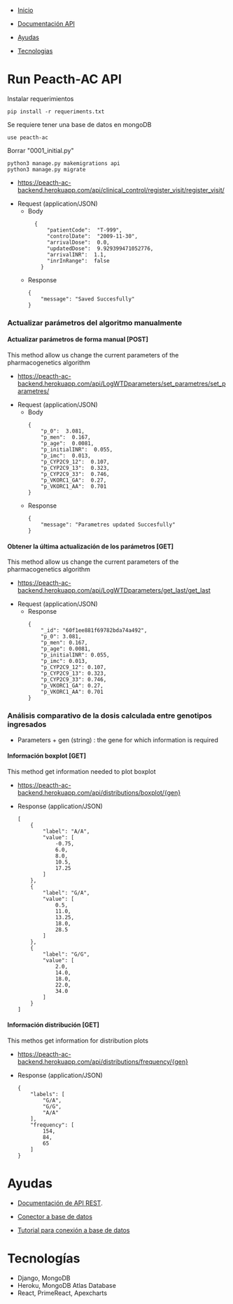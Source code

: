 * [Inicio](#inicio)
* [Documentación API](#api)
* [Ayudas](#ayudas)

* [Tecnologias](#tec)

<div id='inicio' />

# Run Peacth-AC API

Instalar requerimientos
```
pip install -r requeriments.txt
```

Se requiere tener una base de datos en mongoDB
```
use peacth-ac
```

Borrar "0001_initial.py"

```
python3 manage.py makemigrations api
python3 manage.py migrate

```

<div id='api />

# Documentación API

### API root
- https://peacth-ac-backend.herokuapp.com/api/
### ESTIMACIÓN DE DOSIS
#### Calcular dosis semanal [POST]
This method calculate the dose of the patients
- https://peacth-ac-backend.herokuapp.com/api/patients/get_weekly_dosis/get_weekly_dosis/
+ Request (application/JSON)
	+ Body
    ```
    {
    		"code": "T-001",             
    		"sex": "M",                  
    		"initialDate": "2009-11-30", 
    		"initialDose": 6.0,          
    		"initialINR": 1.1,           
    		"weeklyDoseInRange": 10.0,   
    		"totalDays": 534, 	     
    		"weight": 80.0, 	     
    		"height": 1.68, 	     
    		"imc": 28.3,                
    		"age": 69,                   
    		"genetics": {
	    		"CYP2C9_2": "*1/*1", 
    			"CYP2C9_3": "*1/*1", 
    			"VKORC1": "A/A"      
    		}
    }
+ Response
	```
	{ 
		"initialDose": 8.543749816393767 
	}
### Registra visitas
#### Ver todos los controles registrados [GET]
This method allows us to see all the information about medical checks.
- https://peacth-ac-backend.herokuapp.com/api/clinical_control/
+ Response (application JSON)
	```
		{ 
			"_id":  "60f1e93f08956a1ceb4ffb5a",  
			"patientCode":  "T-999",  
			"controlDate":  "2009-11-30",  
			"arrivalDose":  0.0,  
			"updatedDose":  9.929399471052776,  
			"arrivalINR":  1.1,  
			"inrInRange":  false
		}
#### Registrar visita [POST]
This method save the information about patient's medical checks 
- https://peacth-ac-backend.herokuapp.com/api/clinical_control/register_visit/register_visit/
+ Request (application/JSON)
	+ Body
		```
		  {   
			  "patientCode":  "T-999",  
			  "controlDate":  "2009-11-30",  
			  "arrivalDose":  0.0,  
			  "updatedDose":  9.929399471052776,  
			  "arrivalINR":  1.1,  
			  "inrInRange":  false  
			}
	+ Response
		```
		{ 
			"message": "Saved Succesfully"
		}
### Actualizar parámetros del algoritmo manualmente
#### Actualizar parámetros de forma manual [POST]
This method allow us change the current parameters of the pharmacogenetics algorithm
- https://peacth-ac-backend.herokuapp.com/api/LogWTDparameters/set_parametres/set_parametres/
+ Request (application/JSON)
	+ Body
		```
		{  
			"p_0":  3.081,  
			"p_men":  0.167,  
			"p_age":  0.0081,  
			"p_initialINR":  0.055,  
			"p_imc":  0.013, 
			"p_CYP2C9_12":  0.107,  
			"p_CYP2C9_13":  0.323,  
			"p_CYP2C9_33":  0.746,  
			"p_VKORC1_GA":  0.27,  
			"p_VKORC1_AA":  0.701  
		}
	+ Response
		```
		{ 
			"message": "Parametres updated Succesfully"
		}
#### Obtener la última actualización de los parámetros [GET]
This method allow us change the current parameters of the pharmacogenetics algorithm
- https://peacth-ac-backend.herokuapp.com/api/LogWTDparameters/get_last/get_last
+ Request (application/JSON)
	+ Response
		```
		{
			"_id": "60f1ee881f69782bda74a492",
			"p_0": 3.081,
			"p_men": 0.167,
			"p_age": 0.0081,
			"p_initialINR": 0.055,
			"p_imc": 0.013,
			"p_CYP2C9_12": 0.107,
			"p_CYP2C9_13": 0.323,
			"p_CYP2C9_33": 0.746,
			"p_VKORC1_GA": 0.27,
			"p_VKORC1_AA": 0.701
		}
### Análisis comparativo de la dosis calculada entre genotipos ingresados
+ Parameters
		+ gen (string) : the gene for which information is required
#### Información boxplot [GET]
This method get information needed to plot boxplot
- https://peacth-ac-backend.herokuapp.com/api/distributions/boxplot/{gen}
+ Response (application/JSON)
	```
	[
		{
			"label": "A/A",
			"value": [
				-0.75,
				6.0,
				8.0,
				10.5,
				17.25
			]
		},
		{
			"label": "G/A",
			"value": [
				0.5,
				11.0,
				13.25,
				18.0,
				28.5
			]
		},
		{
			"label": "G/G",
			"value": [
				2.0,
				14.0,
				18.0,
				22.0,
				34.0
			]
		}
	]
#### Información distribución [GET]
This methos get information for distribution plots
- https://peacth-ac-backend.herokuapp.com/api/distributions/frequency/{gen}
+ Response (application/JSON)
	```
	{
		"labels": [
			"G/A",
			"G/G",
			"A/A"
		],
		"frequency": [
			154,
			84,
			65
		]
	}

<div id='ayudas' />

# Ayudas

- [Documentación de API REST](https://www.django-rest-framework.org/).

- [Conector a base de datos](https://www.djongomapper.com/)

- [Tutorial para conexión a base de datos](https://www.mongodb.com/compatibility/mongodb-and-django)

<div id='peacth' />

# Tecnologías

- Django, MongoDB
- Heroku, MongoDB Atlas Database
- React, PrimeReact, Apexcharts

